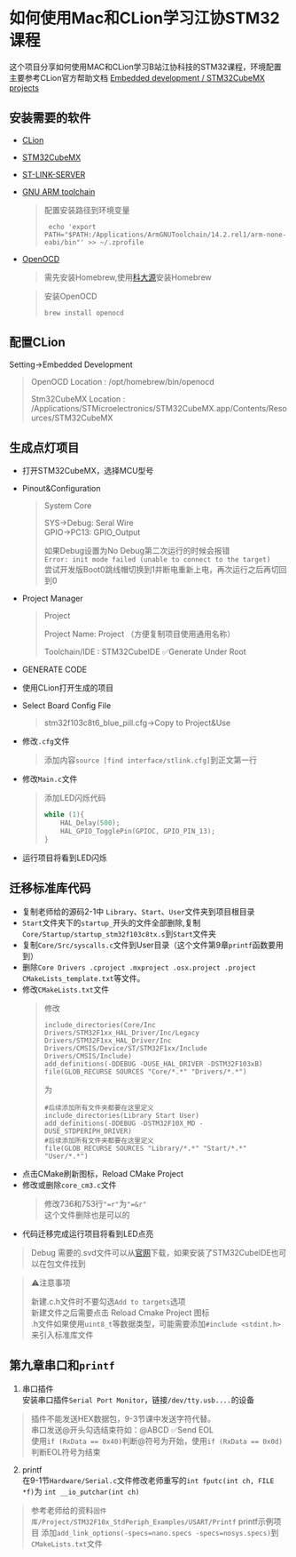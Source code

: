 # 如何使用Mac和CLion学习江协STM32课程

这个项目分享如何使用MAC和CLion学习B站江协科技的STM32课程，环境配置主要参考CLion官方帮助文档
[Embedded development /
STM32CubeMX projects
](https://www.jetbrains.com/help/clion/2024.3/embedded-development.html?top&keymap=macOS#0)
## 安装需要的软件
* [CLion](https://www.jetbrains.com/clion/)
* [STM32CubeMX](https://www.st.com/en/development-tools/stm32cubemx.html)
* [ST-LINK-SERVER](https://www.st.com/en/development-tools/st-link-server.html)
* [GNU ARM toolchain](https://developer.arm.com/open-source/gnu-toolchain/gnu-rm)
  > 配置安装路径到环境变量 
  > 
  > ``` echo 'export PATH="$PATH:/Applications/ArmGNUToolchain/14.2.rel1/arm-none-eabi/bin"' >> ~/.zprofile```
* [OpenOCD](https://openocd.org/pages/getting-openocd.html)
  > 需先安装Homebrew,使用[科大源](https://mirrors.ustc.edu.cn/help/brew.git.html)安装Homebrew

  > 安装OpenOCD
  > 
  > ```brew install openocd```

## 配置CLion
Setting->Embedded Development
  > OpenOCD Location : /opt/homebrew/bin/openocd
  > 
  > Stm32CubeMX Location : /Applications/STMicroelectronics/STM32CubeMX.app/Contents/Resources/STM32CubeMX

## 生成点灯项目
* 打开STM32CubeMX，选择MCU型号
* Pinout&Configuration
  > System Core
  > 
  > SYS->Debug: Seral Wire  
  > GPIO->PC13: GPIO_Output
  >
  > 如果Debug设置为No Debug第二次运行的时候会报错  
  > `Error: init mode failed (unable to connect to the target)`  
  > 尝试开发版Boot0跳线帽切换到1并断电重新上电，再次运行之后再切回到0

* Project Manager
  > Project
  > 
  > Project Name: Project （方便复制项目使用通用名称）   
  > 
  > Toolchain/IDE : STM32CubeIDE ✅Generate Under Root
* GENERATE CODE
* 使用CLion打开生成的项目
* Select Board Config File 
  >stm32f103c8t6_blue_pill.cfg->Copy to Project&Use
* 修改`.cfg`文件
  > 添加内容`source [find interface/stlink.cfg]`到正文第一行
* 修改`Main.c`文件
  > 添加LED闪烁代码
  > 
  > ```C
  > while (1){
  >     HAL_Delay(500);
  >     HAL_GPIO_TogglePin(GPIOC, GPIO_PIN_13);
  > }
  > ```
* 运行项目将看到LED闪烁

## 迁移标准库代码
* 复制老师给的源码2-1中 `Library`、`Start`、`User`文件夹到项目根目录
* `Start`文件夹下的`startup_`开头的文件全部删除,复制`Core/Startup/startup_stm32f103c8tx.s`到`Start`文件夹
* 复制`Core/Src/syscalls.c`文件到User目录（这个文件第9章`printf`函数要用到）
* 删除`Core Drivers .cproject .mxproject .osx.project .project CMakeLists_template.txt`等文件。
* 修改`CMakeLists.txt`文件
  > 修改
  > 
  > ```
  > include_directories(Core/Inc Drivers/STM32F1xx_HAL_Driver/Inc/Legacy Drivers/STM32F1xx_HAL_Driver/Inc Drivers/CMSIS/Device/ST/STM32F1xx/Include Drivers/CMSIS/Include)
  > add_definitions(-DDEBUG -DUSE_HAL_DRIVER -DSTM32F103xB)
  > file(GLOB_RECURSE SOURCES "Core/*.*" "Drivers/*.*")
  > ```
  > 
  > 为
  > 
  > ```
  > #后续添加所有文件夹都要在这里定义
  > include_directories(Library Start User)
  > add_definitions(-DDEBUG -DSTM32F10X_MD -DUSE_STDPERIPH_DRIVER)
  > #后续添加所有文件夹都要在这里定义
  > file(GLOB_RECURSE SOURCES "Library/*.*" "Start/*.*" "User/*.*")
  > ```
* 点击CMake刷新图标，Reload CMake Project
* 修改或删除`core_cm3.c`文件
  > 修改736和753行`"=r"`为`"=&r"`  
  > 这个文件删除也是可以的
* 代码迁移完成运行项目将看到LED点亮

>Debug 需要的.svd文件可以从[官网](https://www.st.com/content/st_com/en/search.html#q=svd-t=resources-page=1)下载，如果安装了STM32CubeIDE也可以在包文件找到

> ⚠️注意事项
> 
> 新建.c.h文件时不要勾选`Add to targets`选项  
> 新建文件之后需要点击 Reload Cmake Project 图标  
> .h文件如果使用`uint8_t`等数据类型，可能需要添加`#include <stdint.h>`来引入标准库文件

## 第九章串口和`printf`
1. 串口插件  
  安装串口插件`Serial Port Monitor`，链接`/dev/tty.usb....`的设备
  > 插件不能发送HEX数据包，9-3节课中发送字符代替。  
  > 串口发送@开头勾选结束符如：@ABCD  ✅Send EOL  
  > 使用`if (RxData == 0x40)`判断@符号为开始，使用`if (RxData == 0x0d)`判断EOL符号为结束

2. printf  
  在9-1节`Hardware/Serial.c`文件修改老师重写的`int fputc(int ch, FILE *f)`为 `int __io_putchar(int ch) ` 
  > 参考老师给的资料`固件库/Project/STM32F10x_StdPeriph_Examples/USART/Printf` printf示例项目
  > 添加`add_link_options(-specs=nano.specs -specs=nosys.specs)`到`CMakeLists.txt`文件


